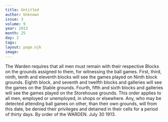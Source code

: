 ```yaml
---
title: Untitled
author: Unknown
issue: 3
volume: 9
year: 1913
month: 25
day: 2
tags:
layout: page.njk
image:
---
```

The Warden requires that all men must remain with their respective Blocks on the grounds assigned to them, for witnessing the ball games. First, third, ninth, tenth and eleventh blocks will see the games played on Ninth block grounds. Eighth block, and seventh and twelfth blocks and galleries will see the games on the Stable grounds. Fourth, fifth and sixth blocks and galleries will see the games played on the Storehouse grounds. This order applies to all men, employed or unemployed, in shops or elsewhere. Any, who may be detected attending ball games on other, than their own grounds, will from this date, be denied their privileges and detained in their cells for a period of thirty days.    By order of the WARDEN.    July 30 1913. 


